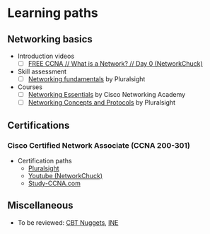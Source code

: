 # Learning paths

## Networking basics

- Introduction videos
  - [ ] [FREE CCNA // What is a Network? // Day 0 (NetworkChuck)](https://www.youtube.com/watch?v=S7MNX_UD7vY)

- Skill assessment
  - [ ] [Networking fundamentals](https://app.pluralsight.com/paths/skill/networking-fundamentals) by Pluralsight

- Courses
  - [ ] [Networking Essentials](https://www.netacad.com/virtual/wr/networking-essentials) by Cisco Networking Academy
  - [ ] [Networking Concepts and Protocols](https://app.pluralsight.com/library/courses/comptia-network-plus-networking-concepts) by Pluralsight

## Certifications

### Cisco Certified Network Associate (CCNA 200-301)

- Certification paths
  - [Pluralsight](https://app.pluralsight.com/paths/certificate/cisco-ccna-cisco-certified-network-associate-200-301)
  - [Youtube (NetworkChuck)](https://www.youtube.com/watch?v=S7MNX_UD7vY&list=PLIhvC56v63IJVXv0GJcl9vO5Z6znCVb1P)
  - [Study-CCNA.com](https://study-ccna.com/)

## Miscellaneous

- To be reviewed: [CBT Nuggets](https://www.cbtnuggets.com/), [INE](https://ine.com/)
